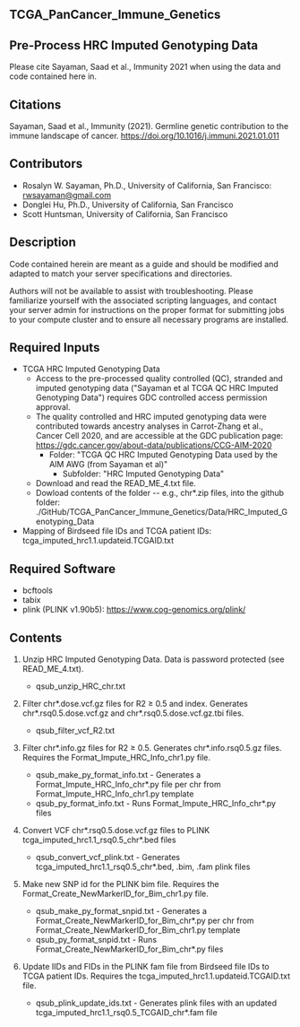 ## TCGA_PanCancer_Immune_Genetics

## Pre-Process HRC Imputed Genotyping Data

Please cite Sayaman, Saad et al., Immunity 2021 when using the data and code contained here in.

## Citations
Sayaman, Saad et al., Immunity (2021). Germline genetic contribution to the immune landscape of cancer. https://doi.org/10.1016/j.immuni.2021.01.011


## Contributors
* Rosalyn W. Sayaman, Ph.D., University of California, San Francisco: rwsayaman@gmail.com
* Donglei Hu, Ph.D., University of California, San Francisco
* Scott Huntsman, University of California, San Francisco


## Description
Code contained herein are meant as a guide and should be modified and adapted to match your server specifications and directories.

Authors will not be available to assist with troubleshooting. Please familiarize yourself with the associated scripting languages, and contact your server admin for instructions on the proper format for submitting jobs to your compute cluster and to ensure all necessary programs are installed.


## Required Inputs
* TCGA HRC Imputed Genotyping Data
   * Access to the pre-processed quality controlled (QC), stranded and imputed genotyping data ("Sayaman et al TCGA QC HRC Imputed Genotyping Data") requires GDC controlled access permission approval.
   * The quality controlled and HRC imputed genotyping data were contributed towards ancestry analyses in Carrot-Zhang et al., Cancer Cell 2020, and are accessible at the GDC publication page: https://gdc.cancer.gov/about-data/publications/CCG-AIM-2020
      * Folder: "TCGA QC HRC Imputed Genotyping Data used by the AIM AWG (from Sayaman et al)"
        * Subfolder: "HRC Imputed Genotyping Data"
  * Download and read the READ_ME_4.txt file.
  * Dowload contents of the folder -- e.g., chr*.zip files, into the github folder: ./GitHub/TCGA_PanCancer_Immune_Genetics/Data/HRC_Imputed_Genotyping_Data
* Mapping of Birdseed file IDs and TCGA patient IDs: tcga_imputed_hrc1.1.updateid.TCGAID.txt


## Required Software
* bcftools
* tabix
* plink (PLINK v1.90b5): https://www.cog-genomics.org/plink/


## Contents
1. Unzip HRC Imputed Genotyping Data. Data is password protected (see READ_ME_4.txt).
    * qsub_unzip_HRC_chr.txt

2. Filter chr*.dose.vcf.gz files for R2 ≥ 0.5 and index. Generates chr*.rsq0.5.dose.vcf.gz and chr*.rsq0.5.dose.vcf.gz.tbi files.
    * qsub_filter_vcf_R2.txt

3. Filter chr*.info.gz files for R2 ≥ 0.5. Generates chr*.info.rsq0.5.gz files. Requires the Format_Impute_HRC_Info_chr1.py file.
    * qsub_make_py_format_info.txt - Generates a Format_Impute_HRC_Info_chr*.py file per chr from Format_Impute_HRC_Info_chr1.py template
    * qsub_py_format_info.txt - Runs Format_Impute_HRC_Info_chr*.py files

4. Convert VCF chr*.rsq0.5.dose.vcf.gz files to PLINK tcga_imputed_hrc1.1_rsq0.5_chr*.bed files
    * qsub_convert_vcf_plink.txt - Generates tcga_imputed_hrc1.1_rsq0.5_chr*.bed, .bim, .fam plink files

5. Make new SNP id for the PLINK bim file. Requires the Format_Create_NewMarkerID_for_Bim_chr1.py file.
    * qsub_make_py_format_snpid.txt - Generates a Format_Create_NewMarkerID_for_Bim_chr*.py per chr from Format_Create_NewMarkerID_for_Bim_chr1.py template
    * qsub_py_format_snpid.txt - Runs Format_Create_NewMarkerID_for_Bim_chr*.py files

6. Update IIDs and FIDs in the PLINK fam file from Birdseed file IDs to TCGA patient IDs. Requires the tcga_imputed_hrc1.1.updateid.TCGAID.txt file.
    * qsub_plink_update_ids.txt - Generates plink files with an updated tcga_imputed_hrc1.1_rsq0.5_TCGAID_chr*.fam file
